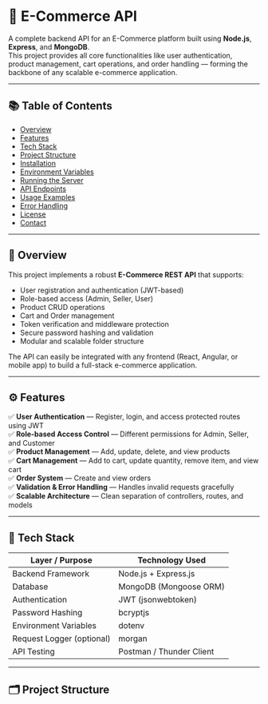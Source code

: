 # 🛒 E-Commerce API

A complete backend API for an E-Commerce platform built using **Node.js**, **Express**, and **MongoDB**.  
This project provides all core functionalities like user authentication, product management, cart operations, and order handling — forming the backbone of any scalable e-commerce application.

---

## 📚 Table of Contents

- [Overview](#overview)
- [Features](#features)
- [Tech Stack](#tech-stack)
- [Project Structure](#project-structure)
- [Installation](#installation)
- [Environment Variables](#environment-variables)
- [Running the Server](#running-the-server)
- [API Endpoints](#api-endpoints)
- [Usage Examples](#usage-examples)
- [Error Handling](#error-handling)
- [License](#license)
- [Contact](#contact)

---

## 🧾 Overview

This project implements a robust **E-Commerce REST API** that supports:
- User registration and authentication (JWT-based)
- Role-based access (Admin, Seller, User)
- Product CRUD operations
- Cart and Order management
- Token verification and middleware protection
- Secure password hashing and validation
- Modular and scalable folder structure

The API can easily be integrated with any frontend (React, Angular, or mobile app) to build a full-stack e-commerce application.

---

## ⚙️ Features

✅ **User Authentication** — Register, login, and access protected routes using JWT  
✅ **Role-based Access Control** — Different permissions for Admin, Seller, and Customer  
✅ **Product Management** — Add, update, delete, and view products  
✅ **Cart Management** — Add to cart, update quantity, remove item, and view cart  
✅ **Order System** — Create and view orders  
✅ **Validation & Error Handling** — Handles invalid requests gracefully  
✅ **Scalable Architecture** — Clean separation of controllers, routes, and models  

---

## 🧰 Tech Stack

| Layer / Purpose         | Technology Used |
|--------------------------|-----------------|
| Backend Framework        | Node.js + Express.js |
| Database                 | MongoDB (Mongoose ORM) |
| Authentication           | JWT (jsonwebtoken) |
| Password Hashing         | bcryptjs |
| Environment Variables    | dotenv |
| Request Logger (optional)| morgan |
| API Testing              | Postman / Thunder Client |

---

## 🗂️ Project Structure

